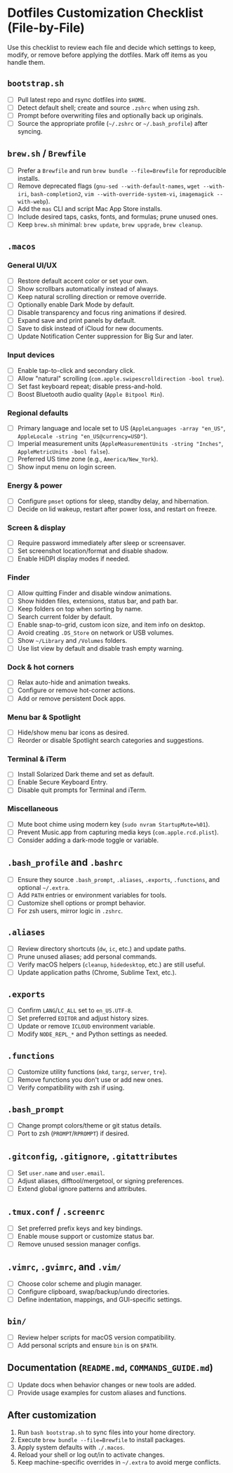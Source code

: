 # Dotfiles Customization Checklist (File-by-File)

Use this checklist to review each file and decide which settings to keep, modify, or remove before applying the dotfiles. Mark off items as you handle them.

## `bootstrap.sh`
- [ ] Pull latest repo and rsync dotfiles into `$HOME`.
- [ ] Detect default shell; create and source `.zshrc` when using zsh.
- [ ] Prompt before overwriting files and optionally back up originals.
- [ ] Source the appropriate profile (`~/.zshrc` or `~/.bash_profile`) after syncing.

## `brew.sh` / `Brewfile`
- [ ] Prefer a `Brewfile` and run `brew bundle --file=Brewfile` for reproducible installs.
- [ ] Remove deprecated flags (`gnu-sed --with-default-names`, `wget --with-iri`, `bash-completion2`, `vim --with-override-system-vi`, `imagemagick --with-webp`).
- [ ] Add the `mas` CLI and script Mac App Store installs.
- [ ] Include desired taps, casks, fonts, and formulas; prune unused ones.
- [ ] Keep `brew.sh` minimal: `brew update`, `brew upgrade`, `brew cleanup`.

## `.macos`
### General UI/UX
- [ ] Restore default accent color or set your own.
- [ ] Show scrollbars automatically instead of always.
- [ ] Keep natural scrolling direction or remove override.
- [ ] Optionally enable Dark Mode by default.
- [ ] Disable transparency and focus ring animations if desired.
- [ ] Expand save and print panels by default.
- [ ] Save to disk instead of iCloud for new documents.
- [ ] Update Notification Center suppression for Big Sur and later.

### Input devices
- [ ] Enable tap-to-click and secondary click.
- [ ] Allow "natural" scrolling (`com.apple.swipescrolldirection -bool true`).
- [ ] Set fast keyboard repeat; disable press-and-hold.
- [ ] Boost Bluetooth audio quality (`Apple Bitpool Min`).

### Regional defaults
- [ ] Primary language and locale set to US (`AppleLanguages -array "en_US"`, `AppleLocale -string "en_US@currency=USD"`).
- [ ] Imperial measurement units (`AppleMeasurementUnits -string "Inches"`, `AppleMetricUnits -bool false`).
- [ ] Preferred US time zone (e.g., `America/New_York`).
- [ ] Show input menu on login screen.

### Energy & power
- [ ] Configure `pmset` options for sleep, standby delay, and hibernation.
- [ ] Decide on lid wakeup, restart after power loss, and restart on freeze.

### Screen & display
- [ ] Require password immediately after sleep or screensaver.
- [ ] Set screenshot location/format and disable shadow.
- [ ] Enable HiDPI display modes if needed.

### Finder
- [ ] Allow quitting Finder and disable window animations.
- [ ] Show hidden files, extensions, status bar, and path bar.
- [ ] Keep folders on top when sorting by name.
- [ ] Search current folder by default.
- [ ] Enable snap-to-grid, custom icon size, and item info on desktop.
- [ ] Avoid creating `.DS_Store` on network or USB volumes.
- [ ] Show `~/Library` and `/Volumes` folders.
- [ ] Use list view by default and disable trash empty warning.

### Dock & hot corners
- [ ] Relax auto-hide and animation tweaks.
- [ ] Configure or remove hot-corner actions.
- [ ] Add or remove persistent Dock apps.

### Menu bar & Spotlight
- [ ] Hide/show menu bar icons as desired.
- [ ] Reorder or disable Spotlight search categories and suggestions.

### Terminal & iTerm
- [ ] Install Solarized Dark theme and set as default.
- [ ] Enable Secure Keyboard Entry.
- [ ] Disable quit prompts for Terminal and iTerm.

### Miscellaneous
- [ ] Mute boot chime using modern key (`sudo nvram StartupMute=%01`).
- [ ] Prevent Music.app from capturing media keys (`com.apple.rcd.plist`).
- [ ] Consider adding a dark-mode toggle or variable.

## `.bash_profile` and `.bashrc`
- [ ] Ensure they source `.bash_prompt`, `.aliases`, `.exports`, `.functions`, and optional `~/.extra`.
- [ ] Add `PATH` entries or environment variables for tools.
- [ ] Customize shell options or prompt behavior.
- [ ] For zsh users, mirror logic in `.zshrc`.

## `.aliases`
- [ ] Review directory shortcuts (`dw`, `ic`, etc.) and update paths.
- [ ] Prune unused aliases; add personal commands.
- [ ] Verify macOS helpers (`cleanup`, `hidedesktop`, etc.) are still useful.
- [ ] Update application paths (Chrome, Sublime Text, etc.).

## `.exports`
- [ ] Confirm `LANG`/`LC_ALL` set to `en_US.UTF-8`.
- [ ] Set preferred `EDITOR` and adjust history sizes.
- [ ] Update or remove `ICLOUD` environment variable.
- [ ] Modify `NODE_REPL_*` and Python settings as needed.

## `.functions`
- [ ] Customize utility functions (`mkd`, `targz`, `server`, `tre`).
- [ ] Remove functions you don't use or add new ones.
- [ ] Verify compatibility with zsh if using.

## `.bash_prompt`
- [ ] Change prompt colors/theme or git status details.
- [ ] Port to zsh (`PROMPT`/`RPROMPT`) if desired.

## `.gitconfig`, `.gitignore`, `.gitattributes`
- [ ] Set `user.name` and `user.email`.
- [ ] Adjust aliases, difftool/mergetool, or signing preferences.
- [ ] Extend global ignore patterns and attributes.

## `.tmux.conf` / `.screenrc`
- [ ] Set preferred prefix keys and key bindings.
- [ ] Enable mouse support or customize status bar.
- [ ] Remove unused session manager configs.

## `.vimrc`, `.gvimrc`, and `.vim/`
- [ ] Choose color scheme and plugin manager.
- [ ] Configure clipboard, swap/backup/undo directories.
- [ ] Define indentation, mappings, and GUI-specific settings.

## `bin/`
- [ ] Review helper scripts for macOS version compatibility.
- [ ] Add personal scripts and ensure `bin` is on `$PATH`.

## Documentation (`README.md`, `COMMANDS_GUIDE.md`)
- [ ] Update docs when behavior changes or new tools are added.
- [ ] Provide usage examples for custom aliases and functions.

## After customization
1. Run `bash bootstrap.sh` to sync files into your home directory.
2. Execute `brew bundle --file=Brewfile` to install packages.
3. Apply system defaults with `./.macos`.
4. Reload your shell or log out/in to activate changes.
5. Keep machine-specific overrides in `~/.extra` to avoid merge conflicts.
